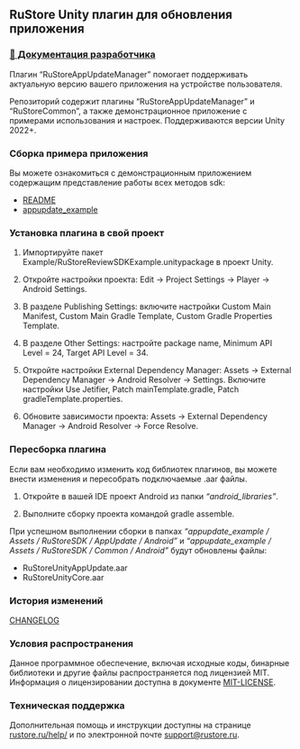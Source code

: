 ## RuStore Unity плагин для обновления приложения

### [🔗 Документация разработчика](https://www.rustore.ru/help/sdk/updates/unity/)

Плагин “RuStoreAppUpdateManager” помогает поддерживать актуальную версию вашего приложения на устройстве пользователя.

Репозиторий содержит плагины “RuStoreAppUpdateManager” и “RuStoreCommon”, а также демонстрационное приложение с примерами использования и настроек. Поддерживаются версии Unity 2022+.


### Сборка примера приложения

Вы можете ознакомиться с демонстрационным приложением содержащим представление работы всех методов sdk:
- [README](appupdate_example/README.md)
- [appupdate_example](https://gitflic.ru/project/rustore/unity-rustore-appupdate-sdk/file?file=appupdate_example)


### Установка плагина в свой проект

1. Импортируйте пакет Example/RuStoreReviewSDKExample.unitypackage в проект Unity.

2. Откройте настройки проекта: Edit → Project Settings → Player → Android Settings.

3. В pазделе Publishing Settings: включите настройки Custom Main Manifest, Custom Main Gradle Template, Custom Gradle Properties Template. 

4. В разделе Other Settings: настройте package name, Minimum API Level = 24, Target API Level = 34.

5. Откройте настройки External Dependency Manager: Assets → External Dependency Manager → Android Resolver → Settings. Включите настройки Use Jetifier, Patch mainTemplate.gradle, Patch gradleTemplate.properties.

6. Обновите зависимости проекта: Assets → External Dependency Manager → Android Resolver → Force Resolve.


### Пересборка плагина

Если вам необходимо изменить код библиотек плагинов, вы можете внести изменения и пересобрать подключаемые .aar файлы.

1. Откройте в вашей IDE проект Android из папки _“android_libraries”_.

2. Выполните сборку проекта командой gradle assemble.

При успешном выполнении сборки в папках _“appupdate_example / Assets / RuStoreSDK / AppUpdate / Android”_ и _“appupdate_example / Assets / RuStoreSDK / Common / Android”_ будут обновлены файлы:
- RuStoreUnityAppUpdate.aar
- RuStoreUnityCore.aar


### История изменений

[CHANGELOG](CHANGELOG.md)


### Условия распространения

Данное программное обеспечение, включая исходные коды, бинарные библиотеки и другие файлы распространяется под лицензией MIT. Информация о лицензировании доступна в документе [MIT-LICENSE](MIT-LICENSE.txt).


### Техническая поддержка

Дополнительная помощь и инструкции доступны на странице [rustore.ru/help/](https://www.rustore.ru/help/) и по электронной почте [support@rustore.ru](mailto:support@rustore.ru).

